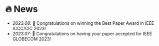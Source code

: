 # 🔥 News
- *2023.08*: 🎉 Congratulations on winning the Best Paper Award in IEEE ICCC/CIC 2023!
- *2023.07*: 🎉 Congratulations on having your paper accepted for IEEE GLOBECOM 2023! 
